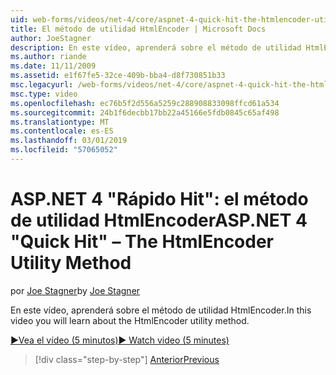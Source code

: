 ```yaml
---
uid: web-forms/videos/net-4/core/aspnet-4-quick-hit-the-htmlencoder-utility-method
title: El método de utilidad HtmlEncoder | Microsoft Docs
author: JoeStagner
description: En este vídeo, aprenderá sobre el método de utilidad HtmlEncoder.
ms.author: riande
ms.date: 11/11/2009
ms.assetid: e1f67fe5-32ce-409b-bba4-d8f730851b33
msc.legacyurl: /web-forms/videos/net-4/core/aspnet-4-quick-hit-the-htmlencoder-utility-method
msc.type: video
ms.openlocfilehash: ec76b5f2d556a5259c288908833098ffcd61a534
ms.sourcegitcommit: 24b1f6decbb17bb22a45166e5fdb0845c65af498
ms.translationtype: MT
ms.contentlocale: es-ES
ms.lasthandoff: 03/01/2019
ms.locfileid: "57065052"
---
```

<a name="aspnet-4-quick-hit--the-htmlencoder-utility-method"></a><span data-ttu-id="9be54-103">ASP.NET 4 "Rápido Hit": el método de utilidad HtmlEncoder</span><span class="sxs-lookup"><span data-stu-id="9be54-103">ASP.NET 4 "Quick Hit" – The HtmlEncoder Utility Method</span></span>
====================
<span data-ttu-id="9be54-104">por [Joe Stagner](https://github.com/JoeStagner)</span><span class="sxs-lookup"><span data-stu-id="9be54-104">by [Joe Stagner](https://github.com/JoeStagner)</span></span>

<span data-ttu-id="9be54-105">En este vídeo, aprenderá sobre el método de utilidad HtmlEncoder.</span><span class="sxs-lookup"><span data-stu-id="9be54-105">In this video you will learn about the HtmlEncoder utility method.</span></span>

[<span data-ttu-id="9be54-106">&#9654;Vea el vídeo (5 minutos)</span><span class="sxs-lookup"><span data-stu-id="9be54-106">&#9654; Watch video (5 minutes)</span></span>](https://channel9.msdn.com/Blogs/ASP-NET-Site-Videos/aspnet-4-quick-hit-the-htmlencoder-utility-method)

> [!div class="step-by-step"]
> [<span data-ttu-id="9be54-107">Anterior</span><span class="sxs-lookup"><span data-stu-id="9be54-107">Previous</span></span>](aspnet-4-quick-hit-predictable-client-ids.md)
